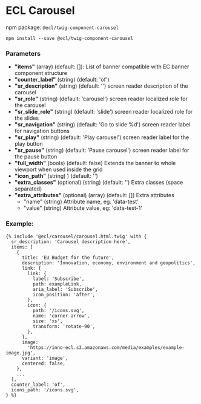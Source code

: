 # ECL Carousel

npm package: `@ecl/twig-component-carousel`

```shell
npm install --save @ecl/twig-component-carousel
```

### Parameters

- **"items"** (array) (default: []): List of banner compatible with EC banner component structure
- **"counter_label"** (string) (default: 'of')
- **"sr_description"** (string) (default: '') screen reader description of the carousel
- **"sr_role"** (string) (default: 'carousel') screen reader localized role for the carousel
- **"sr_slide_role"** (string) (default: 'slide') screen reader localized role for the slides
- **"sr_navigation"** (string) (default: 'Go to slide %d') screen reader label for navigation buttons
- **"sr_play"** (string) (default: 'Play carousel') screen reader label for the play button
- **"sr_pause"** (string) (default: 'Pause carousel') screen reader label for the pause button
- **"full_width"** (bools) (default: false) Extends the banner to whole viewport when used inside the grid
- **"icon_path"** (string) ) (default: '')
- **"extra_classes"** (optional) (string) (default: '') Extra classes (space separated)
- **"extra_attributes"** (optional) (array) (default: []) Extra attributes
  - "name" (string) Attribute name, eg. 'data-test'
  - "value" (string) Attribute value, eg: 'data-test-1'

### Example:

<!-- prettier-ignore -->
```twig 
{% include '@ecl/carousel/carousel.html.twig' with { 
  sr_description: 'Carousel description here',
  items: [ 
    { 
      title: 'EU Budget for the future', 
      description: 'Innovation, economy, environment and geopolitics', 
      link: { 
        link: { 
          label: 'Subscribe', 
          path: exampleLink, 
          aria_label: 'Subscribe', 
          icon_position: 'after', 
        }, 
        icon: { 
          path: '/icons.svg', 
          name: 'corner-arrow', 
          size: 'xs', 
          transform: 'rotate-90', 
        }, 
      }, 
      image:
        'https://inno-ecl.s3.amazonaws.com/media/examples/example-image.jpg', 
      variant: 'image', 
      centered: false, 
    }, 
    ...
  ], 
  counter_label: 'of', 
  icons_path: '/icons.svg', 
} %} 
```
